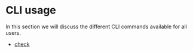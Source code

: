 # CLI usage

In this section we will discuss the different CLI commands available for all users.

* [check](https://github.com/getapid/apid-cli/tree/2b37347ec663c933d4d3ea01da9ca92cf79bb45c/docs/cli/usage/check.md)

